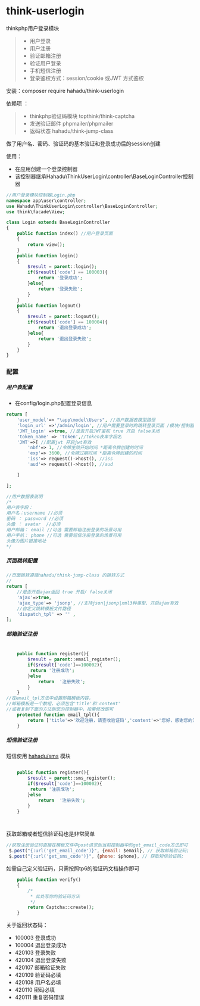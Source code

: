 # think-userlogin
thinkphp用户登录模块
>* 用户登录
>* 用户注册
>* 验证邮箱注册
>* 验证用户登录
>* 手机短信注册
>* 登录鉴权方式：session/cookie 或JWT 方式鉴权

  
安装：composer require hahadu/think-userlogin

依赖项 ： 
>* thinkphp验证码模块 topthink/think-captcha
>* 发送验证邮件 phpmailer/phpmailer
>* 返码状态 hahadu/think-jump-class 


做了用户名、密码、验证码的基本验证和登录成功后的session创建

使用：
* 在应用创建一个登录控制器
* 该控制器继承Hahadu\ThinkUserLogin\controller\BaseLoginController控制器

```php
//用户登录模块控制器Login.php
namespace app\user\controller;
use Hahadu\ThinkUserLogin\controller\BaseLoginController;
use think\facade\View;

class Login extends BaseLoginController
{
    public function index() //用户登录页面
    {
        return view();
    }
    public function login()
    {
        $result = parent::login();
        if($result['code'] == 100003){
            return '登录成功';
        }else{
            return '登录失败';
        }
    }
    public function logout()
    {
        $result = parent::logout();
        if($result['code'] == 100004){
            return '退出登录成功';
        }else{
            return '退出登录失败';
        }
    }
}

```
### 配置
##### 用户表配置
* 在config/login.php配置登录信息
```php
return [
    'user_model'=> "\app\model\Users", //用户数据表模型路径
    'login_url' =>'/admin/login', //用户需要登录时的跳转登录页面 /模块/控制器/方法
    'JWT_login' =>true, //是否开启JWT鉴权 true 开启 false关闭
    'token_name' => 'token',//token表单字段名
    'JWT'=>[ //配置jwt 开启jwt有效
        'nbf'=> 1, //令牌生效开始时间 *距离令牌创建的时间
        'exp'=> 3600, //令牌过期时间 *距离令牌创建的时间
        'iss'=> request()->host(), //iss
        'aud'=> request()->host(), //aud

    ]

];
```
```php
//用户数据表说明
/*
用户表字段：
用户名：username //必须
密码 ： password //必须
头像 ： avatar  //必须
用户邮箱： email //可选 需要邮箱注册登录的场景可用
用户手机： phone //可选 需要短信注册登录的场景可用
头像为图片链接地址 
*/
```
##### 页面跳转配置
```php
//页面跳转遵循hahadu/think-jump-class 的跳转方式
//
return [
    //是否开启ajax返回 true 开启/ false关闭
    'ajax'=>true,
    'ajax_type'=> 'jsonp', //支持json|jsonp|xml3种类型、开启ajax有效
    //自定义跳转模板文件路径
    'dispatch_tpl' => '' ,
];
```
##### 邮箱验证注册

```php

    public function register(){
        $result = parent::email_register();
        if($result['code']==100002){
         return '注册成功';
        }else
            return  '注册失败';
        }
    }
//在email_tpl方法中设置邮箱模板内容，
//邮箱模板是一个数组，必须包含'title'和'content'
//或者复制下面的方法到您的控制器中，按需修改即可
    protected function email_tpl(){
        return ['title'=>'欢迎注册，请查收验证码','content'=>'您好，感谢您的注册，您的验证码是: %s'];
    }


```
##### 短信验证注册
短信使用 [hahadu/sms](“htts://github.com/hahadu/sms”) 模块
```php

    public function register(){
        $result = parent::sms_register();
        if($result['code']==100002){
         return '注册成功';
        }else
            return  '注册失败';
        }
    }




```
获取邮箱或者短信验证码也是非常简单
```javascript
//获取注册验证码直接在模板文件中post请求到当前控制器中的get_email_code方法即可
 $.post("{:url('get_email_code')}", {email: $email}, // 获取邮箱验证码;
 $.post("{:url('get_sms_code')}", {phone: $phone}, // 获取短信验证码;

```
如需自己定义验证码，只需按照tp6的验证码文档操作即可
```php
    public function verify()
    { 
        /*
         * 此处写你的验证码方法
         */
        return Captcha::create();
    }
```
关于返回状态码：
* 100003 登录成功
* 100004 退出登录成功
* 420103 登录失败
* 420104 退出登录失败
* 420107 邮箱验证失败
* 420109 验证码必填
* 420108 用户名必填
* 420110 密码必填
* 420111 重复密码错误
